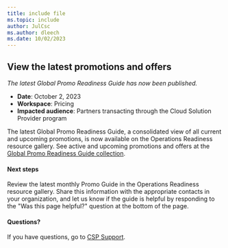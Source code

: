 ```yaml
---
title: include file
ms.topic: include
author: JulCsc
ms.author: dleech
ms.date: 10/02/2023
---
```


## View the latest promotions and offers

_The latest Global Promo Readiness Guide has now been published._

- **Date**: October 2, 2023
- **Workspace**: Pricing
- **Impacted audience**: Partners transacting through the Cloud Solution Provider program

The latest Global Promo Readiness Guide, a consolidated view of all current and upcoming promotions, is now available on the Operations Readiness resource gallery. See active and upcoming promotions and offers at the [Global Promo Readiness Guide collection](https://partner.microsoft.com/resources/collection/global-promo-readiness-guide-collection#/).

#### Next steps

Review the latest monthly Promo Guide in the Operations Readiness resource gallery. Share this information with the appropriate contacts in your organization, and let us know if the guide is helpful by responding to the "Was this page helpful?" question at the bottom of the page.

#### Questions?

If you have questions, go to [CSP Support](https://partner.microsoft.com/support/?stage=2&topicid=b654a0eb-ecd4-511e-a591-5801aecc79c2).
